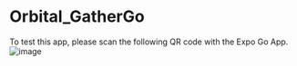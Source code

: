 # Orbital_GatherGo

To test this app, please scan the following QR code with the Expo Go App. 
![image](https://github.com/WinstonLeonard/Orbital_GatherGo/assets/64679685/ab0889b4-f3f0-419b-aefe-f2f39d2d5353)

